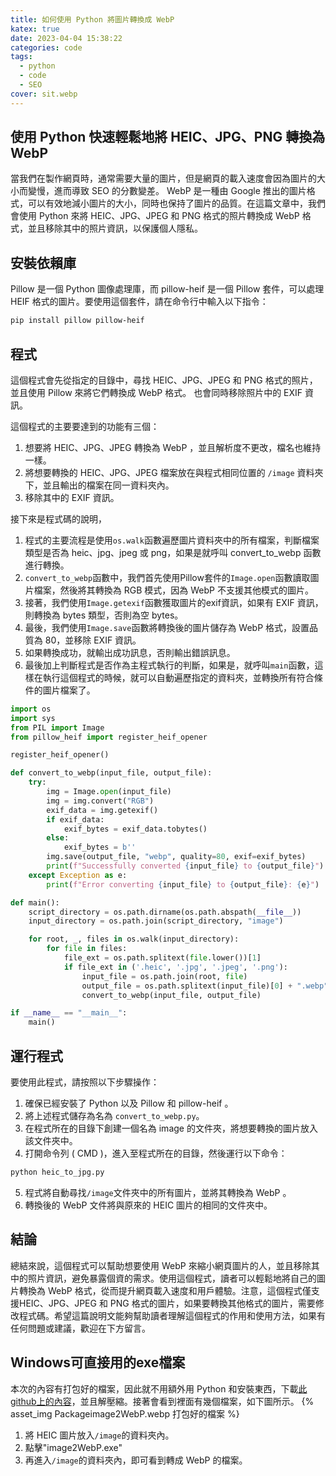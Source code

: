 ```yaml
---
title: 如何使用 Python 將圖片轉換成 WebP
katex: true
date: 2023-04-04 15:38:22
categories: code
tags:
  - python
  - code
  - SEO
cover: sit.webp
---
```

## 使用 Python 快速輕鬆地將 HEIC、JPG、PNG 轉換為 WebP
當我們在製作網頁時，通常需要大量的圖片，但是網頁的載入速度會因為圖片的大小而變慢，進而導致 SEO 的分數變差。 WebP 是一種由 Google 推出的圖片格式，可以有效地減小圖片的大小，同時也保持了圖片的品質。在這篇文章中，我們會使用 Python 來將 HEIC、JPG、JPEG 和 PNG 格式的照片轉換成 WebP 格式，並且移除其中的照片資訊，以保護個人隱私。

## 安裝依賴庫
 Pillow 是一個 Python 圖像處理庫，而 pillow-heif 是一個 Pillow 套件，可以處理 HEIF 格式的圖片。要使用這個套件，請在命令行中輸入以下指令：
```bash
pip install pillow pillow-heif
```
## 程式
這個程式會先從指定的目錄中，尋找 HEIC、JPG、JPEG 和 PNG 格式的照片，並且使用 Pillow 來將它們轉換成 WebP 格式。
也會同時移除照片中的 EXIF 資訊。

這個程式的主要要達到的功能有三個：

1. 想要將 HEIC、JPG、JPEG 轉換為 WebP ，並且解析度不更改，檔名也維持一樣。
2. 將想要轉換的 HEIC、JPG、JPEG 檔案放在與程式相同位置的 `/image` 資料夾下，並且輸出的檔案在同一資料夾內。
3. 移除其中的 EXIF 資訊。

接下來是程式碼的說明，
1. 程式的主要流程是使用`os.walk`函數遍歷圖片資料夾中的所有檔案，判斷檔案類型是否為 heic、jpg、jpeg 或 png，如果是就呼叫 convert_to_webp 函數進行轉換。
2. `convert_to_webp`函數中，我們首先使用Pillow套件的`Image.open`函數讀取圖片檔案，然後將其轉換為 RGB 模式，因為 WebP 不支援其他模式的圖片。
3. 接著，我們使用`Image.getexif`函數獲取圖片的exif資訊，如果有 EXIF 資訊，則轉換為 bytes 類型，否則為空 bytes。
4. 最後，我們使用`Image.save`函數將轉換後的圖片儲存為 WebP 格式，設置品質為 80，並移除 EXIF 資訊。
5. 如果轉換成功，就輸出成功訊息，否則輸出錯誤訊息。
6. 最後加上判斷程式是否作為主程式執行的判斷，如果是，就呼叫`main`函數，這樣在執行這個程式的時候，就可以自動遍歷指定的資料夾，並轉換所有符合條件的圖片檔案了。

```python
import os
import sys
from PIL import Image
from pillow_heif import register_heif_opener

register_heif_opener()

def convert_to_webp(input_file, output_file):
    try:
        img = Image.open(input_file)
        img = img.convert("RGB")
        exif_data = img.getexif()
        if exif_data:
            exif_bytes = exif_data.tobytes()
        else:
            exif_bytes = b''
        img.save(output_file, "webp", quality=80, exif=exif_bytes)
        print(f"Successfully converted {input_file} to {output_file}")
    except Exception as e:
        print(f"Error converting {input_file} to {output_file}: {e}")

def main():
    script_directory = os.path.dirname(os.path.abspath(__file__))
    input_directory = os.path.join(script_directory, "image")

    for root, _, files in os.walk(input_directory):
        for file in files:
            file_ext = os.path.splitext(file.lower())[1]
            if file_ext in ('.heic', '.jpg', '.jpeg', '.png'):
                input_file = os.path.join(root, file)
                output_file = os.path.splitext(input_file)[0] + ".webp"
                convert_to_webp(input_file, output_file)

if __name__ == "__main__":
    main()
```

## 運行程式
要使用此程式，請按照以下步驟操作：

1. 確保已經安裝了 Python 以及 Pillow 和 pillow-heif 。
2. 將上述程式儲存為名為 `convert_to_webp.py`。
3. 在程式所在的目錄下創建一個名為 image 的文件夾，將想要轉換的圖片放入該文件夾中。
4. 打開命令列 ( CMD )，進入至程式所在的目錄，然後運行以下命令：
```bash
python heic_to_jpg.py
```
5. 程式將自動尋找` /image `文件夾中的所有圖片，並將其轉換為 WebP 。
6. 轉換後的 WebP 文件將與原來的 HEIC 圖片的相同的文件夾中。

## 結論
總結來說，這個程式可以幫助想要使用 WebP 來縮小網頁圖片的人，並且移除其中的照片資訊，避免暴露個資的需求。使用這個程式，讀者可以輕鬆地將自己的圖片轉換為 WebP 格式，從而提升網頁載入速度和用戶體驗。注意，這個程式僅支援HEIC、JPG、JPEG 和 PNG 格式的圖片，如果要轉換其他格式的圖片，需要修改程式碼。希望這篇說明文能夠幫助讀者理解這個程式的作用和使用方法，如果有任何問題或建議，歡迎在下方留言。

## Windows可直接用的exe檔案
本次的內容有打包好的檔案，因此就不用額外用 Python 和安裝東西，下載[此github上的內容](https://github.com/michaelpig0912/image2WebP/releases)，並且解壓縮。接著會看到裡面有幾個檔案，如下圖所示。
{% asset_img Packageimage2WebP.webp 打包好的檔案 %}

1. 將 HEIC 圖片放入`/image`的資料夾內。
2. 點擊"image2WebP.exe"
3. 再進入`/image`的資料夾內，即可看到轉成 WebP 的檔案。
